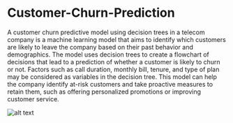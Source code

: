# Customer-Churn-Prediction

A customer churn predictive model using decision trees in a telecom company is a machine learning model that aims to identify which customers are likely to leave the company based on their past behavior and demographics. The model uses decision trees to create a flowchart of decisions that lead to a prediction of whether a customer is likely to churn or not. Factors such as call duration, monthly bill, tenure, and type of plan may be considered as variables in the decision tree. This model can help the company identify at-risk customers and take proactive measures to retain them, such as offering personalized promotions or improving customer service.

![alt text](https://github.com/armanurazov/Customer-Churn-Prediction/images/logo.jpg)
